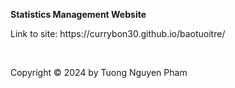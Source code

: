 <strong> Statistics Management Website </strong> </br>
<p> Link to site: <a href:"https://currybon30.github.io/baotuoitre></a>https://currybon30.github.io/baotuoitre/ </p> </br>
<p> Copyright © 2024 by Tuong Nguyen Pham</p>


 
